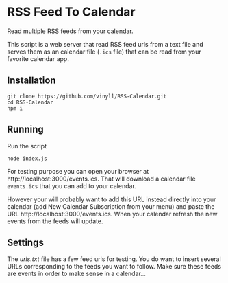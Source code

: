 # RSS Feed To Calendar

Read multiple RSS feeds from your calendar.

This script is a web server that read RSS feed urls from a text file and serves them as an calendar file (`.ics` file) that can be read from your favorite calendar app.

## Installation

```
git clone https://github.com/vinyll/RSS-Calendar.git
cd RSS-Calendar
npm i
```

## Running

Run the script
```
node index.js
```

For testing purpose you can open your browser at http://localhost:3000/events.ics.
That will download a calendar file `events.ics` that you can add to your calendar.

However your will probably want to add this URL instead directly into your calendar (add New Calendar Subscription from your menu) and paste the URL http://localhost:3000/events.ics.
When your calendar refresh the new events from the feeds will update.

## Settings

The _urls.txt_ file has a few feed urls for testing.
You do want to insert several URLs corresponding to the feeds you want to follow.
Make sure these feeds are events in order to make sense in a calendar…
